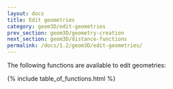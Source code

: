 ```yaml
---
layout: docs
title: Edit geometries
category: geom3D/edit-geometries
prev_section: geom3D/geometry-creation
next_section: geom3D/distance-functions
permalink: /docs/1.2/geom3D/edit-geometries/
---
```


The following functions are available to edit geometries:

{% include table_of_functions.html %}
